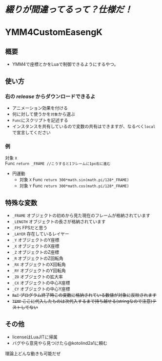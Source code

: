 #  *_綴りが間違ってるって？仕様だ！_*

# YMM4CustomEasengK

## 概要
* YMM4で座標とかをLuaで制御できるようにするやつ。
## 使い方
### 右の *_release_* からダウンロードできるよ
* アニメーション効果を付ける
* 何に対して使うかを`対象`から選ぶ
* `Func`にスクリプトを記述する
* インスタンスを共有しているので変数の共有はできますが、なるべく`local`で宣言してください
### 例
対象 `X`<br>
Func `return _FRAME //こうすると1フレームに1px右に進む`
* 円運動 
  * 対象 `X` Func `return 300*math.sin(math.pi/128*_FRAME)`
  * 対象 `Y` Func `return 300*math.cos(math.pi/128*_FRAME)`
## 特殊な変数

* `_FRAME` オブジェクトの初めから見た現在のフレームが格納されています
* `_LENGTH` オブジェクトの長さが格納されています
* `_FPS` FPSだと思う
* `_LAYER` 存在しているレイヤー
* `_Y` オブジェクトのY座標
* `_X` オブジェクトのX座標
* `_Z` オブジェクトのZ座標
* `_R` オブジェクトのZ回転角
* `_RX` オブジェクトのX回転角
* `_RY` オブジェクトのY回転角
* `_ZO` オブジェクトの拡大率
* `_CX` オブジェクトの中心X座標
* `_CY` オブジェクトの中心Y座標
* ~~`ReT` プログラム終了時この変数に格納されている数値が対象に反映されます~~
* ~~`TEMP` ここに代入したものは次代入するまで持ち越せる(stringなので注意)テストしてない~~
## その他
* licenseはLuaJITに帰属
* バグやら意見やら見つけたら@kotolind2a1に頼む

理論上どんな動きも可能だぜ
